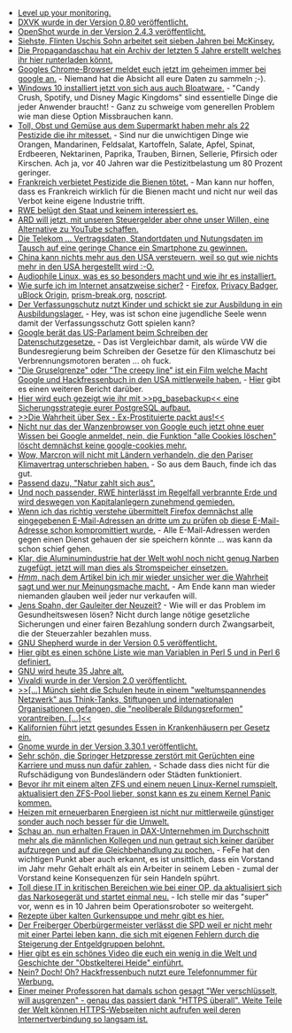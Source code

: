 * [Level up your monitoring.](https://ftp.fau.de/cdn.media.ccc.de/events/datenspuren/2018/h264-hd/DS2018-9330-deu-Level_Up_your_Monitoring_hd.mp4)
* [DXVK wurde in der Version 0.80 veröffentlicht.](https://www.phoronix.com/scan.php?page=news_item&px=DXVK-0.80-Released)
* [OpenShot wurde in der Version 2.4.3 veröffentlicht.](https://www.pro-linux.de/news/1/26328/video-editor-openshot-243-mit-neuen-masken-und-%C3%9Cberg%C3%A4ngen.html)
* [Siehste, Flinten Uschis Sohn arbeitet seit sieben Jahren bei McKinsey.](https://blog.fefe.de/?ts=a5591dd6)
* [Die Propagandaschau hat ein Archiv der letzten 5 Jahre erstellt welches ihr hier runterladen könnt.](https://propagandaschau.wordpress.com/2018/09/23/download-5-jahre-propagandaschau-in-einem-handlichen-offline-archiv/)
* [Googles Chrome-Browser meldet euch jetzt im geheimen immer bei google an.](https://blog.fefe.de/?ts=a556c50e) - Niemand hat die Absicht all eure Daten zu sammeln ;-).
* [Windows 10 installiert jetzt von sich aus auch Bloatware.](https://blog.fefe.de/?ts=a556d7ea) - "Candy Crush, Spotify, und Disney Magic Kingdoms" sind essentielle Dinge die jeder Anwender braucht! - Ganz zu schweige vom generellen Problem wie man diese Option Missbrauchen kann.
* [Toll, Obst und Gemüse aus dem Supermarkt haben mehr als 22 Pestizide die ihr mitesset.](https://netzfrauen.org/2018/09/24/pestizide-5/) - Sind nur die unwichtigen Dinge wie Orangen, Mandarinen, Feldsalat, Kartoffeln, Salate, Apfel, Spinat, Erdbeeren, Nektarinen, Paprika, Trauben, Birnen, Sellerie, Pfirsich oder Kirschen. Ach ja, vor 40 Jahren war die Pestizitbelastung um 80 Prozent geringer.
* [Frankreich verbietet Pestizide die Bienen tötet.](https://netzfrauen.org/2018/09/24/bees/) - Man kann nur hoffen, dass es Frankreich wirklich für die Bienen macht und nicht nur weil das Verbot keine eigene Industrie trifft.
* [RWE belügt den Staat und keinem interessiert es.](http://www.sonnenseite.com/de/wirtschaft/rwes-rodungsplaene-im-hambacher-forst-nicht-zulaessig.html)
* [ARD will jetzt, mit unseren Steuergelder aber ohne unser Willen, eine Alternative zu YouTube schaffen.](https://www.neopresse.com/politik/dach/ard-will-mitmischen-alternative-zu-youtube-und-co-ist-das-noch-journalismus/)
* [Die Telekom ... Vertragsdaten, Standortdaten und Nutungsdaten im Tausch auf eine geringe Chance ein Smartphone zu gewinnen.](https://blog.fefe.de/?ts=a557c771)
* [China kann nichts mehr aus den USA versteuern, weil so gut wie nichts mehr in den USA hergestellt wird :-O.](https://blog.fefe.de/?ts=a5563536)
* [Audiophile Linux, was es so besonders macht und wie ihr es installiert.](https://opensource.com/article/18/9/audiophile-linux-distro)
* [Wie surfe ich im Internet ansatzweise sicher?](https://ftp.fau.de/cdn.media.ccc.de/events/datenspuren/2018/h264-hd/DS2018-9313-deu-Wie_surfe_ich_sicher_im_Internet_hd.mp4) - [Firefox](https://www.mozilla.org/firefox/), [Privacy Badger](https://www.eff.org/privacybadger), [uBlock Origin](https://github.com/gorhill/uBlock), [prism-break.org](https://prism-break.org/), [noscript](https://noscript.net/).
* [Der Verfassungschutz nutzt Kinder und schickt sie zur Ausbildung in ein Ausbildungslager.](https://blog.fefe.de/?ts=a554499f) - Hey, was ist schon eine jugendliche Seele wenn damit der Verfassungsschutz Gott spielen kann?
* [Google berät das US-Parlament beim Schreiben der Datenschutzgesetze.](https://blog.fefe.de/?ts=a554486d) - Das ist Vergleichbar damit, als würde VW die Bundesregierung beim Schreiben der Gesetze für den Klimaschutz bei Verbrennungsmotoren beraten ... oh fuck.
* ["Die Gruselgrenze" oder "The creepy line" ist ein Film welche Macht Google und Hackfressenbuch in den USA mittlerweile haben.](https://www.neopresse.com/gesellschaft/aufgedeckt-der-neue-dokumentarfilm-ueber-die-internet-giganten/) - [Hier](http://open-media-society.com/2018/09/17/die-subtile-macht-von-google-und-facebook/) gibt es einen weiteren Bericht darüber.
* [Hier wird euch gezeigt wie ihr mit >>pg_basebackup<< eine Sicherungsstrategie eurer PostgreSQL aufbaut.](https://www.percona.com/blog/2018/09/25/postgresql-backup-strategy-enterprise-grade-environment/)
* [>>Die Wahrheit über Sex - Ex-Prostituierte packt aus!<<](https://www.welt-im-wandel.tv/video/die-wahrheit-ueber-sex-ex-prostituierte-packt-aus/)
* [Nicht nur das der Wanzenbrowser von Google euch jetzt ohne euer Wissen bei Google anmeldet, nein, die Funktion "alle Cookies löschen" löscht demnächst keine google-cookies mehr.](https://blog.fefe.de/?ts=a5549d39)
* [Wow, Marcron will nicht mit Ländern verhandeln, die den Pariser Klimavertrag unterschrieben haben.](https://blog.fefe.de/?ts=a555e919) - So aus dem Bauch, finde ich das gut.
* [Passend dazu, "Natur zahlt sich aus".](http://www.sonnenseite.com/de/umwelt/studie-naturkapital-deutschland-naturerhalt-zahlt-sich-aus.html)
* [Und noch passender, RWE hinterlässt im Regelfall verbrannte Erde und wird deswegen von Kapitalanlegern zunehmend gemieden.](http://www.sonnenseite.com/de/wirtschaft/rwe-der-anfang-vom-ende.html)
* [Wenn ich das richtig verstehe übermittelt Firefox demnächst alle eingegebenen E-Mail-Adressen an dritte um zu prüfen ob diese E-Mail-Adresse schon kompromittiert wurde.](https://www.pro-linux.de/news/1/26340/mozilla-schaltet-firefox-monitor-frei.html) - Alle E-Mail-Adressen werden gegen einen Dienst gehauen der sie speichern könnte ... was kann da schon schief gehen.
* [Klar, die Aluminumindustrie hat der Welt wohl noch nicht genug Narben zugefügt, jetzt will man dies als Stromspeicher einsetzen.](http://www.sonnenseite.com/de/wissenschaft/aluminium-als-heizoel-ersatz.html)
* [*Hmm*, nach dem Artikel bin ich mir wieder unsicher wer die Wahrheit sagt und wer nur Meinungsmache macht.](http://www.sonnenseite.com/de/mobilitaet/reichweiten-der-stromer-werden-unterschaetzt.html) - Am Ende kann man wieder niemanden glauben weil jeder nur verkaufen will.
* [Jens Spahn, der Gauleiter der Neuzeit?](https://www.neopresse.com/politik/aufgedeckt-jens-spahn-fuer-ausbeutung/) - Wie will er das Problem im Gesundheitswesen lösen? Nicht durch lange nötige gesetzliche Sicherungen und einer fairen Bezahlung sondern durch Zwangsarbeit, die der Steuerzahler bezahlen muss.
* [GNU Shepherd wurde in der Version 0.5 veröffentlicht.](https://www.phoronix.com/scan.php?page=news_item&px=GNU-Shepherd-0.5-Released)
* [Hier gibt es einen schöne Liste wie man Variablen in Perl 5 und in Perl 6 definiert.](https://opensource.com/article/18/9/using-sigils-perl-6)
* [GNU wird heute 35 Jahre alt.](https://opensource.com/article/18/9/happy-birthday-gnu)
* [Vivaldi wurde in der Version 2.0 veröffentlicht.](https://www.pro-linux.de/news/1/26344/webbrowser-vivaldi-in-version-20-ver%C3%B6ffentlicht.html)
* [>>[...] Münch sieht die Schulen heute in einem "weltumspannendes Netzwerk" aus Think-Tanks, Stiftungen und internationalen Organisationen gefangen, die "neoliberale Bildungsreformen" vorantreiben. [...]<<](https://www.neopresse.com/gesellschaft/der-bildungsindustrielle-komplex-oder-die-oekonomisierung-der-schulen/)
* [Kalifornien führt jetzt gesundes Essen in Krankenhäusern per Gesetz ein.](https://netzfrauen.org/2018/09/27/california/)
* [Gnome wurde in der Version 3.30.1 veröffentlicht.](https://www.pro-linux.de/news/1/26345/gnome-330-aktualisiert.html)
* [Sehr schön, die Springer Hetzpresse zerstört mit Gerüchten eine Karriere und muss nun dafür zahlen.](https://blog.fefe.de/?ts=a5522187) - Schade dass dies nicht für die Rufschädigung von Bundesländern oder Städten funktioniert.
* [Bevor ihr mit einem alten ZFS und einem neuen Linux-Kernel rumspielt, aktualisiert den ZFS-Pool lieber, sonst kann es zu einem Kernel Panic kommen.](https://utcc.utoronto.ca/~cks/space/blog/linux/ZFSOldFilesystemPanic)
* [Heizen mit erneuerbaren Energieen ist nicht nur mittlerweile günstiger sonder auch noch besser für die Umwelt.](http://www.sonnenseite.com/de/energie/heizen-mit-erneuerbaren-lohnt-sich.html)
* [Schau an, nun erhalten Frauen in DAX-Unternehmen im Durchschnitt mehr als die männlichen Kollegen und nun getraut sich keiner darüber aufzuregen und auf die Gleichbehandlung zu pochen.](https://blog.fefe.de/?ts=a55387f5) - FeFe hat den wichtigen Punkt aber auch erkannt, es ist unsittlich, dass ein Vorstand im Jahr mehr Gehalt erhält als ein Arbeiter in seinem Leben - zumal der Vorstand keine Konsequenzen für sein Handeln spührt.
* [Toll diese IT in kritischen Bereichen wie bei einer OP, da aktualisiert sich das Narkosegerät und startet einmal neu.](https://blog.fefe.de/?ts=a553d448) - Ich stelle mir das "super" vor, wenn es in 10 Jahren beim Operationsroboter so weitergeht.
* [Rezepte über kalten Gurkensuppe und mehr gibt es hier.](https://www.smarticular.net/kalte-suppen-rezepte-ohne-kochen-schnell-leicht-ohne-herd-fuers-buero/)
* [Der Freiberger Oberbürgermeister verlässt die SPD weil er nicht mehr mit einer Partei leben kann, die sich mit eigenen Fehlern durch die Steigerung der Entgeldgruppen belohnt.](https://www.youtube.com/watch?v=UO5GNUdPGu4)
* [Hier gibt es ein schönes Video die euch ein wenig in die Welt und Geschichte der "Obstkelterei Heide" einführt.](https://www.youtube.com/watch?v=gvLFuO3e0Qo)
* [Nein? Doch! Oh? Hackfressenbuch nutzt eure Telefonnummer für Werbung.](https://blog.fefe.de/?ts=a550d8a7)
* [Einer meiner Professoren hat damals schon gesagt "Wer verschlüsselt, will ausgrenzen" - genau das passiert dank "HTTPS überall". Weite Teile der Welt können HTTPS-Webseiten nicht aufrufen weil deren Internertverbindung so langsam ist.](https://blog.fefe.de/?ts=a550d504)
